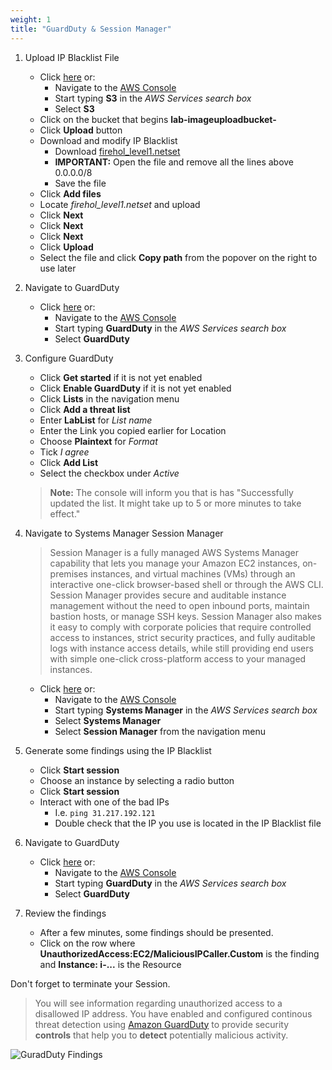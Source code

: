 ```yaml
---
weight: 1
title: "GuardDuty & Session Manager"
---
```


1. Upload IP Blacklist File

    - Click [here](https://s3.console.aws.amazon.com/s3/home?region=eu-west-1#) or: 
        - Navigate to the [AWS Console](https://eu-west-1.console.aws.amazon.com/console/home?region=eu-west-1)
        - Start typing **S3** in the *AWS Services search box*
        - Select **S3**
    - Click on the bucket that begins **lab-imageuploadbucket-**
    - Click **Upload** button
    - Download and modify IP Blacklist
        - Download [firehol_level1.netset](https://iplists.firehol.org/files/firehol_level1.netset)
        - **IMPORTANT:** Open the file and remove all the lines above 0.0.0.0/8 
        - Save the file
    - Click **Add files**
    - Locate *firehol_level1.netset* and upload
    - Click **Next**
    - Click **Next**
    - Click **Next**
    - Click **Upload**
    - Select the file and click **Copy path** from the popover on the right to use later     

1. Navigate to GuardDuty

    - Click [here](https://eu-west-1.console.aws.amazon.com/guardduty/home?region=eu-west-1) or: 
        - Navigate to the [AWS Console](https://eu-west-1.console.aws.amazon.com/console/home?region=eu-west-1)
        - Start typing **GuardDuty** in the *AWS Services search box*
        - Select **GuardDuty**

1. Configure GuardDuty

    - Click **Get started** if it is not yet enabled
    - Click **Enable GuardDuty** if it is not yet enabled
    - Click **Lists** in the navigation menu
    - Click **Add a threat list**
    - Enter **LabList** for *List name*
    - Enter the Link you copied earlier for Location
    - Choose **Plaintext** for *Format*
    - Tick *I agree*
    - Click **Add List**
    - Select the checkbox under *Active*

    > **Note:** The console will inform you that is has "Successfully updated the list. It might take up to 5 or more minutes to take effect."

1. Navigate to Systems Manager Session Manager

    >Session Manager is a fully managed AWS Systems Manager capability that lets you manage your Amazon EC2 instances, on-premises instances, and virtual machines (VMs) through an interactive one-click browser-based shell or through the AWS CLI. Session Manager provides secure and auditable instance management without the need to open inbound ports, maintain bastion hosts, or manage SSH keys. Session Manager also makes it easy to comply with corporate policies that require controlled access to instances, strict security practices, and fully auditable logs with instance access details, while still providing end users with simple one-click cross-platform access to your managed instances. 

    - Click [here](https://eu-west-1.console.aws.amazon.com/systems-manager/session-manager?region=eu-west-1) or: 
        - Navigate to the [AWS Console](https://eu-west-1.console.aws.amazon.com/console/home?region=eu-west-1)
        - Start typing **Systems Manager** in the *AWS Services search box*
        - Select **Systems Manager**
        - Select **Session Manager** from the navigation menu

1. Generate some findings using the IP Blacklist

    - Click **Start session**
    - Choose an instance by selecting a radio button
    - Click **Start session**
    - Interact with one of the bad IPs
        - I.e.  `ping 31.217.192.121` 
        - Double check that the IP you use is located in the IP Blacklist file

1. Navigate to GuardDuty

    - Click [here](https://eu-west-1.console.aws.amazon.com/guardduty/home?region=eu-west-1) or: 
        - Navigate to the [AWS Console](https://eu-west-1.console.aws.amazon.com/console/home?region=eu-west-1)
        - Start typing **GuardDuty** in the *AWS Services search box*
        - Select **GuardDuty**

1. Review the findings
    
    - After a few minutes, some findings should be presented.
    - Click on the row where **UnauthorizedAccess:EC2/MaliciousIPCaller.Custom** is the finding and **Instance: i-...** is the Resource

Don't forget to terminate your Session.

> You will see information regarding unauthorized access to a disallowed IP address. You have enabled and configured continous threat detection using [Amazon GuardDuty](https://aws.amazon.com/guardduty/) to provide security **controls** that help you to **detect** potentially malicious activity.

![GuradDuty Findings](../../images/guardduty-findings.png)
